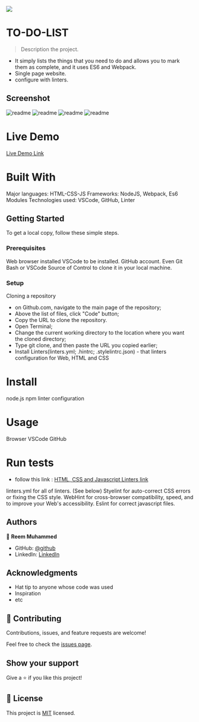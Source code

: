 ![](https://img.shields.io/badge/Microverse-blueviolet)

# TO-DO-LIST

> Description the project.
- It simply lists the things that you need to do and allows you to mark them as complete, and it uses ES6 and Webpack.
- Single page website.
- configure with linters.

## Screenshot

![readme](./assets/screenshoots/M1.png)
![readme](./assets/screenshoots/M2.png)
![readme](./assets/screenshoots/D1.png)
![readme](./assets/screenshoots/D2.png)

# Live Demo

[Live Demo Link](https://reemmohamedabdelfatah.github.io/TO-DO-LIST/dist/)


# Built With
Major languages: HTML-CSS-JS
Frameworks: NodeJS, Webpack, Es6 Modules
Technologies used: VSCode, GitHub, Linter


## Getting Started
To get a local copy, follow these simple steps.

### Prerequisites
Web browser installed
VSCode to be installed.
GitHub account.
Even Git Bash or VSCode Source of Control to clone it in your local machine.

### Setup
Cloning a repository
* on Github.com, navigate to the main page of the repository;
* Above the list of files, click "Code" button; 
* Copy the URL to clone the repository.
* Open Terminal;
* Change the current working directory to the location where you want the cloned directory; 
* Type git clone, and then paste the URL you copied earlier; 
* Install Linters(linters.yml; .hintrc; .stylelintrc.json) - that linters configuration for Web, HTML and CSS

# Install

node.js
npm
linter configuration

# Usage

Browser
VSCode
GitHub

# Run tests

- follow this link :
 [HTML, CSS and Javascript Linters link]( https://github.com/microverseinc/linters-config/tree/master/html-css-js)

linters.yml for all of linters. (See below)
Styelint for auto-correct CSS errors or fixing the CSS style.
WebHint for cross-browser compatibility, speed, and to improve your Web's accessibility.
Eslint for correct javascript files.

## Authors

👤 **Reem Muhammed**

- GitHub: [@github](https://github.com/ReemMohamedAbdelfatah)
- LinkedIn: [LinkedIn](https://www.linkedin.com/in/reem-abd-el-fatah-a07543116)

## Acknowledgments

- Hat tip to anyone whose code was used
- Inspiration
- etc


## 🤝 Contributing

Contributions, issues, and feature requests are welcome!

Feel free to check the [issues page](../../issues/).

## Show your support

Give a ⭐️ if you like this project!


## 📝 License

This project is [MIT](./LICENSE) licensed.